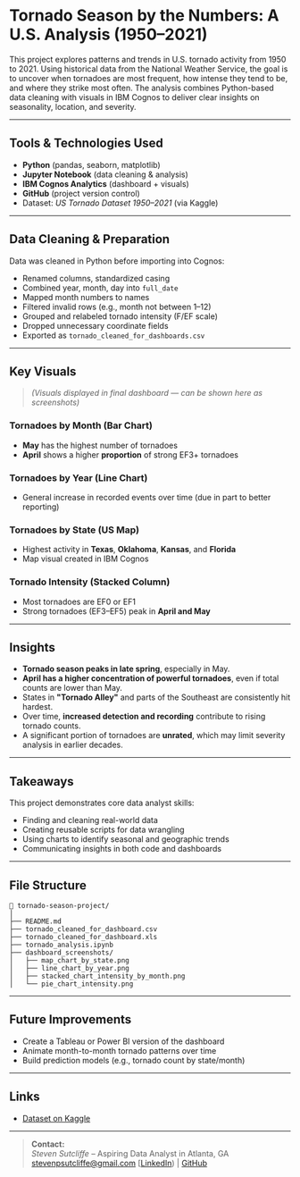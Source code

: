 # Tornado Season by the Numbers: A U.S. Analysis (1950–2021)

This project explores patterns and trends in U.S. tornado activity from 1950 to 2021. Using historical data from the National Weather Service, the goal is to uncover when tornadoes are most frequent, how intense they tend to be, and where they strike most often. The analysis combines Python-based data cleaning with visuals in IBM Cognos to deliver clear insights on seasonality, location, and severity.

---

## Tools & Technologies Used

- **Python** (pandas, seaborn, matplotlib)
- **Jupyter Notebook** (data cleaning & analysis)
- **IBM Cognos Analytics** (dashboard + visuals)
- **GitHub** (project version control)
- Dataset: *US Tornado Dataset 1950–2021* (via Kaggle)

---

## Data Cleaning & Preparation

Data was cleaned in Python before importing into Cognos:

- Renamed columns, standardized casing
- Combined year, month, day into `full_date`
- Mapped month numbers to names
- Filtered invalid rows (e.g., month not between 1–12)
- Grouped and relabeled tornado intensity (F/EF scale)
- Dropped unnecessary coordinate fields
- Exported as `tornado_cleaned_for_dashboards.csv`


---

## Key Visuals

> *(Visuals displayed in final dashboard — can be shown here as screenshots)*

### Tornadoes by Month (Bar Chart)

- **May** has the highest number of tornadoes
- **April** shows a higher **proportion** of strong EF3+ tornadoes

### Tornadoes by Year (Line Chart)

- General increase in recorded events over time (due in part to better reporting)

### Tornadoes by State (US Map)

- Highest activity in **Texas**, **Oklahoma**, **Kansas**, and **Florida**
- Map visual created in IBM Cognos

### Tornado Intensity (Stacked Column)

- Most tornadoes are EF0 or EF1
- Strong tornadoes (EF3–EF5) peak in **April and May**

---

## Insights

- **Tornado season peaks in late spring**, especially in May.
- **April has a higher concentration of powerful tornadoes**, even if total counts are lower than May.
- States in **"Tornado Alley"** and parts of the Southeast are consistently hit hardest.
- Over time, **increased detection and recording** contribute to rising tornado counts.
- A significant portion of tornadoes are **unrated**, which may limit severity analysis in earlier decades.

---

## Takeaways

This project demonstrates core data analyst skills:

- Finding and cleaning real-world data
- Creating reusable scripts for data wrangling
- Using charts to identify seasonal and geographic trends
- Communicating insights in both code and dashboards

---

## File Structure

```
📁 tornado-season-project/
│
├── README.md
├── tornado_cleaned_for_dashboard.csv
├── tornado_cleaned_for_dashboard.xls
├── tornado_analysis.ipynb
├── dashboard_screenshots/
│   ├── map_chart_by_state.png
│   ├── line_chart_by_year.png
│   ├── stacked_chart_intensity_by_month.png
│   └── pie_chart_intensity.png

```

---

## Future Improvements

- Create a Tableau or Power BI version of the dashboard
- Animate month-to-month tornado patterns over time
- Build prediction models (e.g., tornado count by state/month)

---

## Links

- [Dataset on Kaggle](https://www.kaggle.com/datasets/danbraswell/us-tornado-dataset-1950-2021)


---

> **Contact:**\
> *Steven Sutcliffe* – Aspiring Data Analyst in Atlanta, GA\
> stevenpsutcliffe@gmail.com
> [[LinkedIn](https://www.linkedin.com/in/steven-sutcliffe-7b5937a7/)) | [GitHub](https://github.com/stevopotpie)

